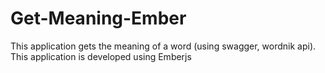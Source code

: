 Get-Meaning-Ember
=================

This application gets the meaning of a word (using swagger, wordnik api). This application is developed using Emberjs
